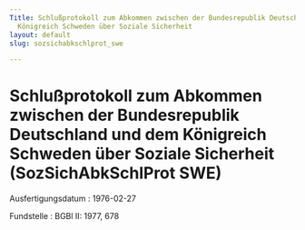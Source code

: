 ```yaml
---
Title: Schlußprotokoll zum Abkommen zwischen der Bundesrepublik Deutschland und dem
  Königreich Schweden über Soziale Sicherheit
layout: default
slug: sozsichabkschlprot_swe

---
```


# Schlußprotokoll zum Abkommen zwischen der Bundesrepublik Deutschland und dem Königreich Schweden über Soziale Sicherheit (SozSichAbkSchlProt SWE)

Ausfertigungsdatum
:   1976-02-27

Fundstelle
:   BGBl II: 1977, 678

